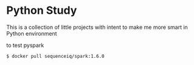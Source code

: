 Python Study
===

This is a collection of little projects with intent to make me more smart in Python environment



to test pyspark
```shell
$ docker pull sequenceiq/spark:1.6.0
```